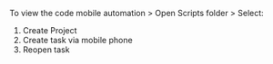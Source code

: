 To view the code mobile automation > Open Scripts folder > Select:
1. Create Project
2. Create task via mobile phone
3. Reopen task
